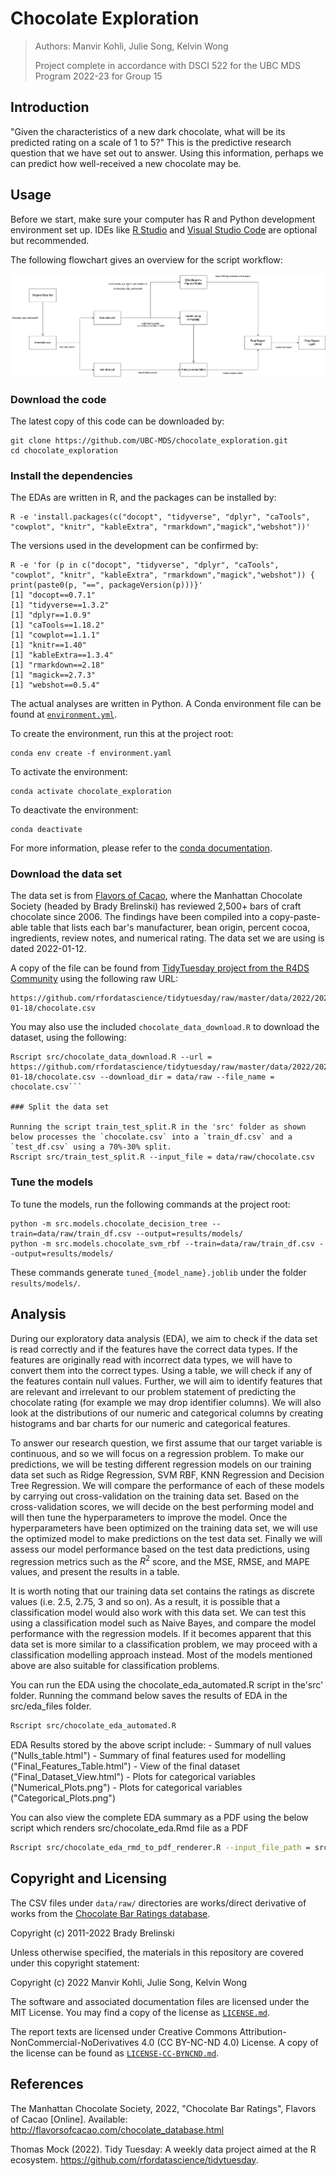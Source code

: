 # Chocolate Exploration

> Authors: Manvir Kohli, Julie Song, Kelvin Wong
>
> Project complete in accordance with DSCI 522 for the UBC MDS Program 2022-23 for Group 15

## Introduction

"Given the characteristics of a new dark chocolate, what will be its predicted rating on a scale of 1 to 5?" This is the predictive research question that we have set out to answer. Using this information, perhaps we can predict how well-received a new chocolate may be.

## Usage

Before we start, make sure your computer has R and Python development environment set up. IDEs like [R Studio](https://posit.co/products/open-source/rstudio/) and [Visual Studio Code](https://code.visualstudio.com/) are optional but recommended.

The following flowchart gives an overview for the script workflow:

![Figure 1, Flowchart for scripts and workflow](flowchart.png)

### Download the code

The latest copy of this code can be downloaded by:

```{bash}
git clone https://github.com/UBC-MDS/chocolate_exploration.git
cd chocolate_exploration
```

### Install the dependencies

The EDAs are written in R, and the packages can be installed by:

```{bash}
R -e 'install.packages(c("docopt", "tidyverse", "dplyr", "caTools", "cowplot", "knitr", "kableExtra", "rmarkdown","magick","webshot"))'
```

The versions used in the development can be confirmed by:

```{bash}
R -e 'for (p in c("docopt", "tidyverse", "dplyr", "caTools", "cowplot", "knitr", "kableExtra", "rmarkdown","magick","webshot")) { print(paste0(p, "==", packageVersion(p)))}'
[1] "docopt==0.7.1"
[1] "tidyverse==1.3.2"
[1] "dplyr==1.0.9"
[1] "caTools==1.18.2"
[1] "cowplot==1.1.1"
[1] "knitr==1.40"
[1] "kableExtra==1.3.4"
[1] "rmarkdown==2.18"
[1] "magick==2.7.3"
[1] "webshot==0.5.4"
```

The actual analyses are written in Python. A Conda environment file can be found at [`environment.yml`](./environment.yaml).

To create the environment, run this at the project root:

```{bash}
conda env create -f environment.yaml
```

To activate the environment:

```{bash}
conda activate chocolate_exploration
```

To deactivate the environment:

```{bash}
conda deactivate
```

For more information, please refer to the [conda documentation](https://conda.io/projects/conda/en/latest/user-guide/tasks/manage-environments.html).

### Download the data set

The data set is from [Flavors of Cacao](http://flavorsofcacao.com/chocolate_database.html), where the Manhattan Chocolate Society (headed by Brady Brelinski) has reviewed 2,500+ bars of craft chocolate since 2006. The findings have been compiled into a copy-paste-able table that lists each bar's manufacturer, bean origin, percent cocoa, ingredients, review notes, and numerical rating. The data set we are using is dated 2022-01-12.

A copy of the file can be found from [TidyTuesday project from the R4DS Community](https://github.com/rfordatascience/tidytuesday) using the following raw URL:

    https://github.com/rfordatascience/tidytuesday/raw/master/data/2022/2022-01-18/chocolate.csv

You may also use the included `chocolate_data_download.R` to download the dataset, using the following:

```{bash}
Rscript src/chocolate_data_download.R --url = https://github.com/rfordatascience/tidytuesday/raw/master/data/2022/2022-01-18/chocolate.csv --download_dir = data/raw --file_name = chocolate.csv```

### Split the data set

Running the script train_test_split.R in the 'src' folder as shown below processes the `chocolate.csv` into a `train_df.csv` and a `test_df.csv` using a 70%-30% split.
Rscript src/train_test_split.R --input_file = data/raw/chocolate.csv
```

### Tune the models

To tune the models, run the following commands at the project root:

```{bash}
python -m src.models.chocolate_decision_tree --train=data/raw/train_df.csv --output=results/models/
python -m src.models.chocolate_svm_rbf --train=data/raw/train_df.csv --output=results/models/
```

These commands generate `tuned_{model_name}.joblib` under the folder `results/models/`.

## Analysis

During our exploratory data analysis (EDA), we aim to check if the data set is read correctly and if the features have the correct data types. If the features are originally read with incorrect data types, we will have to convert them into the correct types. Using a table, we will check if any of the features contain null values. Further, we will aim to identify features that are relevant and irrelevant to our problem statement of predicting the chocolate rating (for example we may drop identifier columns). We will also look at the distributions of our numeric and categorical columns by creating histograms and bar charts for our numeric and categorical features.

To answer our research question, we first assume that our target variable is continuous, and so we will focus on a regression problem. To make our predictions, we will be testing different regression models on our training data set such as Ridge Regression, SVM RBF, KNN Regression and Decision Tree Regression. We will compare the performance of each of these models by carrying out cross-validation on the training data set. Based on the cross-validation scores, we will decide on the best performing model and will then tune the hyperparameters to improve the model. Once the hyperparameters have been optimized on the training data set, we will use the optimized model to make predictions on the test data set. Finally we will assess our model performance based on the test data predictions, using regression metrics such as the $R^2$ score, and the MSE, RMSE, and MAPE values, and present the results in a table.

It is worth noting that our training data set contains the ratings as discrete values (i.e. 2.5, 2.75, 3 and so on). As a result, it is possible that a classification model would also work with this data set. We can test this using a classification model such as Naive Bayes, and compare the model performance with the regression models. If it becomes apparent that this data set is more similar to a classification problem, we may proceed with a classification modelling approach instead. Most of the models mentioned above are also suitable for classification problems.

You can run the EDA using the chocolate_eda_automated.R script in the'src' folder. Running the command below saves the results of EDA in the src/eda_files folder.

``` bash
Rscript src/chocolate_eda_automated.R
```

EDA Results stored by the above script include: - Summary of null values ("Nulls_table.html") - Summary of final features used for modelling ("Final_Features_Table.html") - View of the final dataset ("Final_Dataset_View.html") - Plots for categorical variables ("Numerical_Plots.png") - Plots for categorical variables ("Categorical_Plots.png")

You can also view the complete EDA summary as a PDF using the below script which renders src/chocolate_eda.Rmd file as a PDF

``` bash
Rscript src/chocolate_eda_rmd_to_pdf_renderer.R --input_file_path = src/chocolate_eda.Rmd
```

## Copyright and Licensing

The CSV files under `data/raw/` directories are works/direct derivative of works from the [Chocolate Bar Ratings database](http://flavorsofcacao.com/chocolate_database.html).

Copyright (c) 2011-2022 Brady Brelinski

Unless otherwise specified, the materials in this repository are covered under this copyright statement:

Copyright (c) 2022 Manvir Kohli, Julie Song, Kelvin Wong

The software and associated documentation files are licensed under the MIT License. You may find a copy of the license as [`LICENSE.md`](./LICENSE.md).

The report texts are licensed under Creative Commons Attribution-NonCommercial-NoDerivatives 4.0 (CC BY-NC-ND 4.0) License. A copy of the license can be found as [`LICENSE-CC-BYNCND.md`](./LICENSE-CC-BYNCND.md).

## References

The Manhattan Chocolate Society, 2022, "Chocolate Bar Ratings", Flavors of Cacao [Online]. Available: <http://flavorsofcacao.com/chocolate_database.html>

Thomas Mock (2022). Tidy Tuesday: A weekly data project aimed at the R ecosystem. <https://github.com/rfordatascience/tidytuesday>. 
